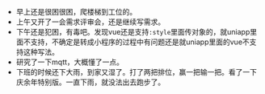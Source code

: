 + 早上还是很困很困，爬楼梯到工位的。
+ 上午又开了一会需求评审会，还是继续写需求。
+ 下午还是犯困，有毒吧。发现vue还是支持`:style`里面传对象的，就uniapp里面不支持，不确定是转成小程序的过程中有问题还是就uniapp里面的vue不支持这种写法。
+ 研究了一下mqtt，大概懂了一点。
+ 下班的时候还下大雨，到家又湿了。打了两把排位，赢一把输一把。看了一下庆余年特别版。一直下雨，就没法出去跑步了。

